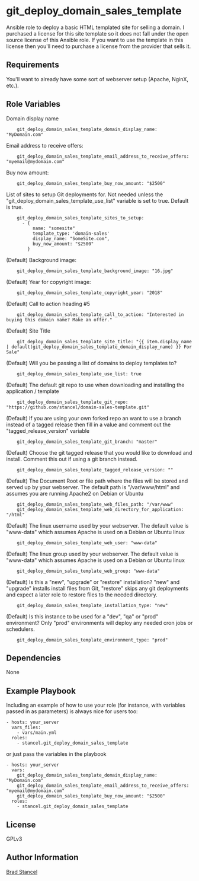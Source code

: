 git_deploy_domain_sales_template
=========

Ansible role to deploy a basic HTML templated site for selling a domain. I purchased a license for this site template so it does not fall under the open source license of this Ansible role. If you want to use the template in this license then you'll need to purchase a license from the provider that sells it.

Requirements
------------

You'll want to already have some sort of webserver setup (Apache, NginX, etc.).

Role Variables
--------------

Domain display name
```
	git_deploy_domain_sales_template_domain_display_name: "MyDomain.com"
```

Email address to receive offers:
```
	git_deploy_domain_sales_template_email_address_to_receive_offers: "myemail@mydomain.com"
```

Buy now amount:
```
	git_deploy_domain_sales_template_buy_now_amount: "$2500"
```

List of sites to setup Git deployments for. Not needed unless the "git_deploy_domain_sales_template_use_list" variable is set to true. Default is true.
```
	git_deploy_domain_sales_template_sites_to_setup:
	  - {
		  name: "somesite"
		  template_type: 'domain-sales'
		  display_name: "SomeSite.com",
		  buy_now_amount: "$2500"
		}
```



(Default) Background image:
```
	git_deploy_domain_sales_template_background_image: "16.jpg"
```

(Default) Year for copyright image:
```
	git_deploy_domain_sales_template_copyright_year: "2018"
```

(Default) Call to action heading #5
```
	git_deploy_domain_sales_template_call_to_action: "Interested in buying this domain name? Make an offer."
```

(Default) Site Title
```
	git_deploy_domain_sales_template_site_title: "{{ item.display_name | default(git_deploy_domain_sales_template_domain_display_name) }} For Sale"
```

(Default) Will you be passing a list of domains to deploy templates to?
```
	git_deploy_domain_sales_template_use_list: true
```

(Default) The default git repo to use when downloading and installing the application / template
```
	git_deploy_domain_sales_template_git_repo: "https://github.com/stancel/domain-sales-template.git"
```

(Default) If you are using your own forked repo an want to use a branch instead of a tagged release then fill in a value and comment out the "tagged_release_version" variable 
```
	git_deploy_domain_sales_template_git_branch: "master"
```

(Default) Choose the git tagged release that you would like to download and install. Comment this out if using a git branch instead.
```
	git_deploy_domain_sales_template_tagged_release_version: ""
```

(Default) The Document Root or file path where the files will be stored and served up by your webserver. The default path is "/var/www/html" and assumes you are running Apache2 on Debian or Ubuntu
```
	git_deploy_domain_sales_template_web_files_path: "/var/www"
	git_deploy_domain_sales_template_web_directory_for_application: "/html"
```

(Default) The linux username used by your webserver. The default value is "www-data" which assumes Apache is used on a Debian or Ubuntu linux
```
	git_deploy_domain_sales_template_web_user: "www-data"
```

(Default) The linux group used by your webserver. The default value is "www-data" which assumes Apache is used on a Debian or Ubuntu linux
```
	git_deploy_domain_sales_template_web_group: "www-data"
```

(Default) Is this a "new", "upgrade" or "restore" installation? "new" and "upgrade" installs install files from Git, "restore" skips any git deployments and expect a later role to restore files to the needed directory.
```
	git_deploy_domain_sales_template_installation_type: "new"
```

(Default) Is this instance to be used for a "dev", "qa" or "prod" environment? Only "prod" environments will deploy any needed cron jobs or schedulers.
```
	git_deploy_domain_sales_template_environment_type: "prod"
```

Dependencies
------------

None

Example Playbook
----------------

Including an example of how to use your role (for instance, with variables passed in as parameters) is always nice for users too:

	- hosts: your_server
	  vars_files:
	    - vars/main.yml
	  roles:
	    - stancel.git_deploy_domain_sales_template 

or just pass the variables in the playbook

	- hosts: your_server 
	  vars:
		git_deploy_domain_sales_template_domain_display_name: "MyDomain.com"
		git_deploy_domain_sales_template_email_address_to_receive_offers: "myemail@mydomain.com"
		git_deploy_domain_sales_template_buy_now_amount: "$2500"
	  roles:
	    - stancel.git_deploy_domain_sales_template


License
-------

GPLv3

Author Information
------------------

[Brad Stancel](https://github.com/stancel) 


